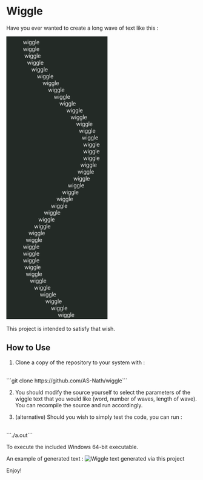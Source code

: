 # Wiggle

Have you ever wanted to create a long wave of text like this : 

![An image of text printed in a wave pattern.](images/default.png)

This project is intended to satisfy that wish. 

## How to Use 
1. Clone a copy of the repository to your system with :
<br> 
```git clone https://github.com/AS-Nath/wiggle```

2. You should modify the source yourself to select the parameters of the wiggle text that you would like (word, number of waves, length of wave). You can recompile the source and run accordingly.

2. (alternative) Should you wish to simply test the code, you can run : 
<br>
```./a.out```

To execute the included Windows 64-bit executable.

An example of generated text : 
![Wiggle text generated via this project](images/custom.png)

Enjoy!